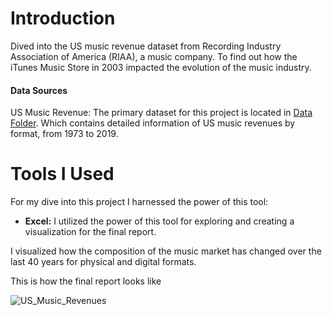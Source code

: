 # Introduction

Dived into the US music revenue dataset from Recording Industry Association of America (RIAA),
a music company.
To find out how the iTunes Music Store in 2003 impacted the evolution of the music industry.

#### Data Sources

US Music Revenue: The primary dataset for this project is located in [Data Folder](Data). Which contains detailed 
information of US music revenues by format, from 1973 to 2019.

# Tools I Used

For my dive into this project I harnessed the power of this tool:

- **Excel:** I utilized the power of this tool for exploring and creating
a visualization for the final report.

I visualized how the composition of the music market has changed over the last
40 years for physical and digital formats.

This is how the final report looks like

![US_Music_Revenues](https://github.com/marcusasar/US_Music_Revenues/assets/165590698/6a15aef8-27df-4876-bff5-df2abdcf2f2b)
